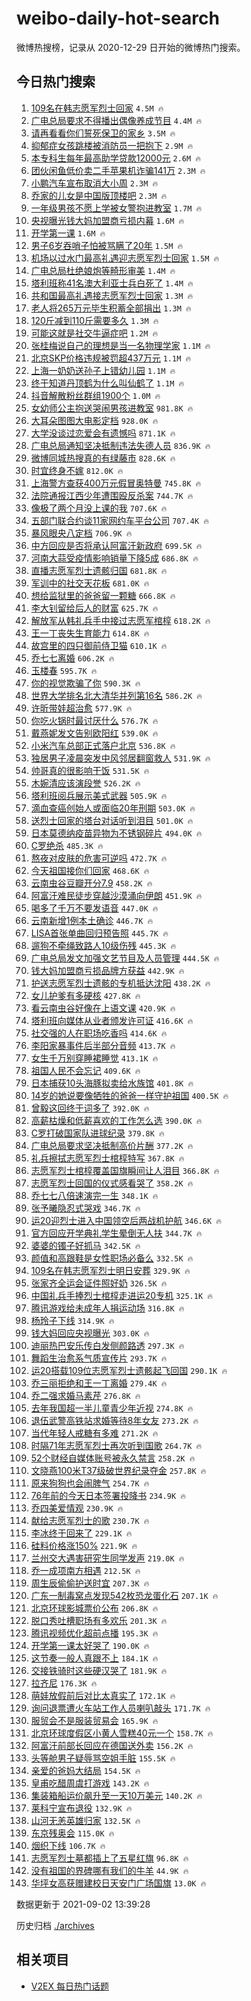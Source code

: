 # weibo-daily-hot-search

微博热搜榜，记录从 2020-12-29 日开始的微博热门搜索。

## 今日热门搜索

<!-- BEGIN -->

1. [109名在韩志愿军烈士回家](https://s.weibo.com/weibo?q=%23109%E5%90%8D%E5%9C%A8%E9%9F%A9%E5%BF%97%E6%84%BF%E5%86%9B%E7%83%88%E5%A3%AB%E5%9B%9E%E5%AE%B6%23&Refer=top) `4.5M 🔥`
1. [广电总局要求不得播出偶像养成节目](https://s.weibo.com/weibo?q=%23%E5%B9%BF%E7%94%B5%E6%80%BB%E5%B1%80%E8%A6%81%E6%B1%82%E4%B8%8D%E5%BE%97%E6%92%AD%E5%87%BA%E5%81%B6%E5%83%8F%E5%85%BB%E6%88%90%E8%8A%82%E7%9B%AE%23&Refer=top) `4.4M 🔥`
1. [请再看看你们誓死保卫的家乡](https://s.weibo.com/weibo?q=%23%E8%AF%B7%E5%86%8D%E7%9C%8B%E7%9C%8B%E4%BD%A0%E4%BB%AC%E8%AA%93%E6%AD%BB%E4%BF%9D%E5%8D%AB%E7%9A%84%E5%AE%B6%E4%B9%A1%23&Refer=top) `3.5M 🔥`
1. [抑郁症女孩跳楼被消防员一把抱下](https://s.weibo.com/weibo?q=%23%E6%8A%91%E9%83%81%E7%97%87%E5%A5%B3%E5%AD%A9%E8%B7%B3%E6%A5%BC%E8%A2%AB%E6%B6%88%E9%98%B2%E5%91%98%E4%B8%80%E6%8A%8A%E6%8A%B1%E4%B8%8B%23&Refer=top) `2.9M 🔥`
1. [本专科生每年最高助学贷款12000元](https://s.weibo.com/weibo?q=%23%E6%9C%AC%E4%B8%93%E7%A7%91%E7%94%9F%E6%AF%8F%E5%B9%B4%E6%9C%80%E9%AB%98%E5%8A%A9%E5%AD%A6%E8%B4%B7%E6%AC%BE12000%E5%85%83%23&Refer=top) `2.6M 🔥`
1. [团伙闲鱼低价卖二手苹果机诈骗141万](https://s.weibo.com/weibo?q=%23%E5%9B%A2%E4%BC%99%E9%97%B2%E9%B1%BC%E4%BD%8E%E4%BB%B7%E5%8D%96%E4%BA%8C%E6%89%8B%E8%8B%B9%E6%9E%9C%E6%9C%BA%E8%AF%88%E9%AA%97141%E4%B8%87%23&Refer=top) `2.3M 🔥`
1. [小鹏汽车宣布取消大小周](https://s.weibo.com/weibo?q=%23%E5%B0%8F%E9%B9%8F%E6%B1%BD%E8%BD%A6%E5%AE%A3%E5%B8%83%E5%8F%96%E6%B6%88%E5%A4%A7%E5%B0%8F%E5%91%A8%23&Refer=top) `2.3M 🔥`
1. [乔家的儿女是中国版顶楼吧](https://s.weibo.com/weibo?q=%23%E4%B9%94%E5%AE%B6%E7%9A%84%E5%84%BF%E5%A5%B3%E6%98%AF%E4%B8%AD%E5%9B%BD%E7%89%88%E9%A1%B6%E6%A5%BC%E5%90%A7%23&Refer=top) `2.3M 🔥`
1. [一年级男孩不愿上学被女警抱进教室](https://s.weibo.com/weibo?q=%23%E4%B8%80%E5%B9%B4%E7%BA%A7%E7%94%B7%E5%AD%A9%E4%B8%8D%E6%84%BF%E4%B8%8A%E5%AD%A6%E8%A2%AB%E5%A5%B3%E8%AD%A6%E6%8A%B1%E8%BF%9B%E6%95%99%E5%AE%A4%23&Refer=top) `1.7M 🔥`
1. [央视曝光钱大妈加盟商亏损内幕](https://s.weibo.com/weibo?q=%23%E5%A4%AE%E8%A7%86%E6%9B%9D%E5%85%89%E9%92%B1%E5%A4%A7%E5%A6%88%E5%8A%A0%E7%9B%9F%E5%95%86%E4%BA%8F%E6%8D%9F%E5%86%85%E5%B9%95%23&Refer=top) `1.6M 🔥`
1. [开学第一课](https://s.weibo.com/weibo?q=%23%E5%BC%80%E5%AD%A6%E7%AC%AC%E4%B8%80%E8%AF%BE%23&Refer=top) `1.6M 🔥`
1. [男子6岁吞哨子怕被骂瞒了20年](https://s.weibo.com/weibo?q=%E7%94%B7%E5%AD%906%E5%B2%81%E5%90%9E%E5%93%A8%E5%AD%90%E6%80%95%E8%A2%AB%E9%AA%82%E7%9E%92%E4%BA%8620%E5%B9%B4&Refer=top) `1.5M 🔥`
1. [机场以过水门最高礼遇迎志愿军烈士回家](https://s.weibo.com/weibo?q=%23%E6%9C%BA%E5%9C%BA%E4%BB%A5%E8%BF%87%E6%B0%B4%E9%97%A8%E6%9C%80%E9%AB%98%E7%A4%BC%E9%81%87%E8%BF%8E%E5%BF%97%E6%84%BF%E5%86%9B%E7%83%88%E5%A3%AB%E5%9B%9E%E5%AE%B6%23&Refer=top) `1.5M 🔥`
1. [广电总局杜绝娘炮等畸形审美](https://s.weibo.com/weibo?q=%23%E5%B9%BF%E7%94%B5%E6%80%BB%E5%B1%80%E6%9D%9C%E7%BB%9D%E5%A8%98%E7%82%AE%E7%AD%89%E7%95%B8%E5%BD%A2%E5%AE%A1%E7%BE%8E%23&Refer=top) `1.4M 🔥`
1. [塔利班称41名澳大利亚士兵白死了](https://s.weibo.com/weibo?q=%23%E5%A1%94%E5%88%A9%E7%8F%AD%E7%A7%B041%E5%90%8D%E6%BE%B3%E5%A4%A7%E5%88%A9%E4%BA%9A%E5%A3%AB%E5%85%B5%E7%99%BD%E6%AD%BB%E4%BA%86%23&Refer=top) `1.4M 🔥`
1. [共和国最高礼遇接志愿军烈士回家](https://s.weibo.com/weibo?q=%23%E5%85%B1%E5%92%8C%E5%9B%BD%E6%9C%80%E9%AB%98%E7%A4%BC%E9%81%87%E6%8E%A5%E5%BF%97%E6%84%BF%E5%86%9B%E7%83%88%E5%A3%AB%E5%9B%9E%E5%AE%B6%23&Refer=top) `1.3M 🔥`
1. [老人将265万元毕生积蓄全部捐出](https://s.weibo.com/weibo?q=%23%E8%80%81%E4%BA%BA%E5%B0%86265%E4%B8%87%E5%85%83%E6%AF%95%E7%94%9F%E7%A7%AF%E8%93%84%E5%85%A8%E9%83%A8%E6%8D%90%E5%87%BA%23&Refer=top) `1.3M 🔥`
1. [120斤减到110斤需要多久](https://s.weibo.com/weibo?q=%23120%E6%96%A4%E5%87%8F%E5%88%B0110%E6%96%A4%E9%9C%80%E8%A6%81%E5%A4%9A%E4%B9%85%23&Refer=top) `1.3M 🔥`
1. [可能这就是社交牛逼症吧](https://s.weibo.com/weibo?q=%23%E5%8F%AF%E8%83%BD%E8%BF%99%E5%B0%B1%E6%98%AF%E7%A4%BE%E4%BA%A4%E7%89%9B%E9%80%BC%E7%97%87%E5%90%A7%23&Refer=top) `1.2M 🔥`
1. [张桂梅说自己的理想是当一名物理学家](https://s.weibo.com/weibo?q=%23%E5%BC%A0%E6%A1%82%E6%A2%85%E8%AF%B4%E8%87%AA%E5%B7%B1%E7%9A%84%E7%90%86%E6%83%B3%E6%98%AF%E5%BD%93%E4%B8%80%E5%90%8D%E7%89%A9%E7%90%86%E5%AD%A6%E5%AE%B6%23&Refer=top) `1.1M 🔥`
1. [北京SKP价格违规被罚超437万元](https://s.weibo.com/weibo?q=%23%E5%8C%97%E4%BA%ACSKP%E4%BB%B7%E6%A0%BC%E8%BF%9D%E8%A7%84%E8%A2%AB%E7%BD%9A%E8%B6%85437%E4%B8%87%E5%85%83%23&Refer=top) `1.1M 🔥`
1. [上海一奶奶送孙子上错幼儿园](https://s.weibo.com/weibo?q=%23%E4%B8%8A%E6%B5%B7%E4%B8%80%E5%A5%B6%E5%A5%B6%E9%80%81%E5%AD%99%E5%AD%90%E4%B8%8A%E9%94%99%E5%B9%BC%E5%84%BF%E5%9B%AD%23&Refer=top) `1.1M 🔥`
1. [终于知道丹顶鹤为什么叫仙鹤了](https://s.weibo.com/weibo?q=%23%E7%BB%88%E4%BA%8E%E7%9F%A5%E9%81%93%E4%B8%B9%E9%A1%B6%E9%B9%A4%E4%B8%BA%E4%BB%80%E4%B9%88%E5%8F%AB%E4%BB%99%E9%B9%A4%E4%BA%86%23&Refer=top) `1.1M 🔥`
1. [抖音解散粉丝群组1900个](https://s.weibo.com/weibo?q=%23%E6%8A%96%E9%9F%B3%E8%A7%A3%E6%95%A3%E7%B2%89%E4%B8%9D%E7%BE%A4%E7%BB%841900%E4%B8%AA%23&Refer=top) `1.0M 🔥`
1. [女幼师公主抱送哭闹男孩进教室](https://s.weibo.com/weibo?q=%23%E5%A5%B3%E5%B9%BC%E5%B8%88%E5%85%AC%E4%B8%BB%E6%8A%B1%E9%80%81%E5%93%AD%E9%97%B9%E7%94%B7%E5%AD%A9%E8%BF%9B%E6%95%99%E5%AE%A4%23&Refer=top) `981.8K 🔥`
1. [大耳朵图图大电影定档](https://s.weibo.com/weibo?q=%23%E5%A4%A7%E8%80%B3%E6%9C%B5%E5%9B%BE%E5%9B%BE%E5%A4%A7%E7%94%B5%E5%BD%B1%E5%AE%9A%E6%A1%A3%23&Refer=top) `928.0K 🔥`
1. [大学没谈过恋爱会有遗憾吗](https://s.weibo.com/weibo?q=%23%E5%A4%A7%E5%AD%A6%E6%B2%A1%E8%B0%88%E8%BF%87%E6%81%8B%E7%88%B1%E4%BC%9A%E6%9C%89%E9%81%97%E6%86%BE%E5%90%97%23&Refer=top) `871.1K 🔥`
1. [广电总局通知坚决抵制违法失德人员](https://s.weibo.com/weibo?q=%23%E5%B9%BF%E7%94%B5%E6%80%BB%E5%B1%80%E9%80%9A%E7%9F%A5%E5%9D%9A%E5%86%B3%E6%8A%B5%E5%88%B6%E8%BF%9D%E6%B3%95%E5%A4%B1%E5%BE%B7%E4%BA%BA%E5%91%98%23&Refer=top) `836.9K 🔥`
1. [微博同城热搜真的有绿藤市](https://s.weibo.com/weibo?q=%23%E5%BE%AE%E5%8D%9A%E5%90%8C%E5%9F%8E%E7%83%AD%E6%90%9C%E7%9C%9F%E7%9A%84%E6%9C%89%E7%BB%BF%E8%97%A4%E5%B8%82%23&Refer=top) `828.6K 🔥`
1. [时宜终身不嫁](https://s.weibo.com/weibo?q=%23%E6%97%B6%E5%AE%9C%E7%BB%88%E8%BA%AB%E4%B8%8D%E5%AB%81%23&Refer=top) `812.0K 🔥`
1. [上海警方查获400万元假冒奥特曼](https://s.weibo.com/weibo?q=%23%E4%B8%8A%E6%B5%B7%E8%AD%A6%E6%96%B9%E6%9F%A5%E8%8E%B7400%E4%B8%87%E5%85%83%E5%81%87%E5%86%92%E5%A5%A5%E7%89%B9%E6%9B%BC%23&Refer=top) `745.8K 🔥`
1. [法院通报江西少年遭围殴反杀案](https://s.weibo.com/weibo?q=%23%E6%B3%95%E9%99%A2%E9%80%9A%E6%8A%A5%E6%B1%9F%E8%A5%BF%E5%B0%91%E5%B9%B4%E9%81%AD%E5%9B%B4%E6%AE%B4%E5%8F%8D%E6%9D%80%E6%A1%88%23&Refer=top) `744.7K 🔥`
1. [像极了两个月没上课的我](https://s.weibo.com/weibo?q=%23%E5%83%8F%E6%9E%81%E4%BA%86%E4%B8%A4%E4%B8%AA%E6%9C%88%E6%B2%A1%E4%B8%8A%E8%AF%BE%E7%9A%84%E6%88%91%23&Refer=top) `707.6K 🔥`
1. [五部门联合约谈11家网约车平台公司](https://s.weibo.com/weibo?q=%23%E4%BA%94%E9%83%A8%E9%97%A8%E8%81%94%E5%90%88%E7%BA%A6%E8%B0%8811%E5%AE%B6%E7%BD%91%E7%BA%A6%E8%BD%A6%E5%B9%B3%E5%8F%B0%E5%85%AC%E5%8F%B8%23&Refer=top) `707.4K 🔥`
1. [暴风眼央八定档](https://s.weibo.com/weibo?q=%23%E6%9A%B4%E9%A3%8E%E7%9C%BC%E5%A4%AE%E5%85%AB%E5%AE%9A%E6%A1%A3%23&Refer=top) `706.9K 🔥`
1. [中方回应是否将承认阿富汗新政府](https://s.weibo.com/weibo?q=%23%E4%B8%AD%E6%96%B9%E5%9B%9E%E5%BA%94%E6%98%AF%E5%90%A6%E5%B0%86%E6%89%BF%E8%AE%A4%E9%98%BF%E5%AF%8C%E6%B1%97%E6%96%B0%E6%94%BF%E5%BA%9C%23&Refer=top) `699.5K 🔥`
1. [河南大蒜受疫情影响销量下降5成](https://s.weibo.com/weibo?q=%23%E6%B2%B3%E5%8D%97%E5%A4%A7%E8%92%9C%E5%8F%97%E7%96%AB%E6%83%85%E5%BD%B1%E5%93%8D%E9%94%80%E9%87%8F%E4%B8%8B%E9%99%8D5%E6%88%90%23&Refer=top) `686.8K 🔥`
1. [直播志愿军烈士遗骸归国](https://s.weibo.com/weibo?q=%23%E7%9B%B4%E6%92%AD%E5%BF%97%E6%84%BF%E5%86%9B%E7%83%88%E5%A3%AB%E9%81%97%E9%AA%B8%E5%BD%92%E5%9B%BD%23&Refer=top) `681.8K 🔥`
1. [军训中的社交天花板](https://s.weibo.com/weibo?q=%23%E5%86%9B%E8%AE%AD%E4%B8%AD%E7%9A%84%E7%A4%BE%E4%BA%A4%E5%A4%A9%E8%8A%B1%E6%9D%BF%23&Refer=top) `681.0K 🔥`
1. [想给监狱里的爸爸留一颗糖](https://s.weibo.com/weibo?q=%23%E6%83%B3%E7%BB%99%E7%9B%91%E7%8B%B1%E9%87%8C%E7%9A%84%E7%88%B8%E7%88%B8%E7%95%99%E4%B8%80%E9%A2%97%E7%B3%96%23&Refer=top) `666.8K 🔥`
1. [李大钊留给后人的财富](https://s.weibo.com/weibo?q=%23%E6%9D%8E%E5%A4%A7%E9%92%8A%E7%95%99%E7%BB%99%E5%90%8E%E4%BA%BA%E7%9A%84%E8%B4%A2%E5%AF%8C%23&Refer=top) `625.7K 🔥`
1. [解放军从韩礼兵手中接过志愿军棺椁](https://s.weibo.com/weibo?q=%23%E8%A7%A3%E6%94%BE%E5%86%9B%E4%BB%8E%E9%9F%A9%E7%A4%BC%E5%85%B5%E6%89%8B%E4%B8%AD%E6%8E%A5%E8%BF%87%E5%BF%97%E6%84%BF%E5%86%9B%E6%A3%BA%E6%A4%81%23&Refer=top) `618.2K 🔥`
1. [王一丁丧失生育能力](https://s.weibo.com/weibo?q=%23%E7%8E%8B%E4%B8%80%E4%B8%81%E4%B8%A7%E5%A4%B1%E7%94%9F%E8%82%B2%E8%83%BD%E5%8A%9B%23&Refer=top) `614.8K 🔥`
1. [故宫里的四只御前侍卫猫](https://s.weibo.com/weibo?q=%23%E6%95%85%E5%AE%AB%E9%87%8C%E7%9A%84%E5%9B%9B%E5%8F%AA%E5%BE%A1%E5%89%8D%E4%BE%8D%E5%8D%AB%E7%8C%AB%23&Refer=top) `610.1K 🔥`
1. [乔七七离婚](https://s.weibo.com/weibo?q=%23%E4%B9%94%E4%B8%83%E4%B8%83%E7%A6%BB%E5%A9%9A%23&Refer=top) `606.2K 🔥`
1. [玉楼春](https://s.weibo.com/weibo?q=%E7%8E%89%E6%A5%BC%E6%98%A5&Refer=top) `595.7K 🔥`
1. [你的视觉欺骗了你](https://s.weibo.com/weibo?q=%23%E4%BD%A0%E7%9A%84%E8%A7%86%E8%A7%89%E6%AC%BA%E9%AA%97%E4%BA%86%E4%BD%A0%23&Refer=top) `590.3K 🔥`
1. [世界大学排名北大清华并列第16名](https://s.weibo.com/weibo?q=%E4%B8%96%E7%95%8C%E5%A4%A7%E5%AD%A6%E6%8E%92%E5%90%8D%E5%8C%97%E5%A4%A7%E6%B8%85%E5%8D%8E%E5%B9%B6%E5%88%97%E7%AC%AC16%E5%90%8D&Refer=top) `586.2K 🔥`
1. [许昕带娃超治愈](https://s.weibo.com/weibo?q=%23%E8%AE%B8%E6%98%95%E5%B8%A6%E5%A8%83%E8%B6%85%E6%B2%BB%E6%84%88%23&Refer=top) `577.9K 🔥`
1. [你吃火锅时最讨厌什么](https://s.weibo.com/weibo?q=%23%E4%BD%A0%E5%90%83%E7%81%AB%E9%94%85%E6%97%B6%E6%9C%80%E8%AE%A8%E5%8E%8C%E4%BB%80%E4%B9%88%23&Refer=top) `576.7K 🔥`
1. [戴燕妮发文告别欧阳红](https://s.weibo.com/weibo?q=%23%E6%88%B4%E7%87%95%E5%A6%AE%E5%8F%91%E6%96%87%E5%91%8A%E5%88%AB%E6%AC%A7%E9%98%B3%E7%BA%A2%23&Refer=top) `539.0K 🔥`
1. [小米汽车总部正式落户北京](https://s.weibo.com/weibo?q=%23%E5%B0%8F%E7%B1%B3%E6%B1%BD%E8%BD%A6%E6%80%BB%E9%83%A8%E6%AD%A3%E5%BC%8F%E8%90%BD%E6%88%B7%E5%8C%97%E4%BA%AC%23&Refer=top) `536.8K 🔥`
1. [独居男子凌晨突发中风邻居翻窗救人](https://s.weibo.com/weibo?q=%E7%8B%AC%E5%B1%85%E7%94%B7%E5%AD%90%E5%87%8C%E6%99%A8%E7%AA%81%E5%8F%91%E4%B8%AD%E9%A3%8E%E9%82%BB%E5%B1%85%E7%BF%BB%E7%AA%97%E6%95%91%E4%BA%BA&Refer=top) `531.9K 🔥`
1. [帅哥真的很影响干饭](https://s.weibo.com/weibo?q=%23%E5%B8%85%E5%93%A5%E7%9C%9F%E7%9A%84%E5%BE%88%E5%BD%B1%E5%93%8D%E5%B9%B2%E9%A5%AD%23&Refer=top) `531.5K 🔥`
1. [木婉清应该演段誉](https://s.weibo.com/weibo?q=%23%E6%9C%A8%E5%A9%89%E6%B8%85%E5%BA%94%E8%AF%A5%E6%BC%94%E6%AE%B5%E8%AA%89%23&Refer=top) `526.2K 🔥`
1. [塔利班阅兵展示美式武器](https://s.weibo.com/weibo?q=%23%E5%A1%94%E5%88%A9%E7%8F%AD%E9%98%85%E5%85%B5%E5%B1%95%E7%A4%BA%E7%BE%8E%E5%BC%8F%E6%AD%A6%E5%99%A8%23&Refer=top) `505.9K 🔥`
1. [滴血查癌创始人或面临20年刑期](https://s.weibo.com/weibo?q=%23%E6%BB%B4%E8%A1%80%E6%9F%A5%E7%99%8C%E5%88%9B%E5%A7%8B%E4%BA%BA%E6%88%96%E9%9D%A2%E4%B8%B420%E5%B9%B4%E5%88%91%E6%9C%9F%23&Refer=top) `503.0K 🔥`
1. [送烈士回家的塔台对话听到泪目](https://s.weibo.com/weibo?q=%23%E9%80%81%E7%83%88%E5%A3%AB%E5%9B%9E%E5%AE%B6%E7%9A%84%E5%A1%94%E5%8F%B0%E5%AF%B9%E8%AF%9D%E5%90%AC%E5%88%B0%E6%B3%AA%E7%9B%AE%23&Refer=top) `501.0K 🔥`
1. [日本莫德纳疫苗异物为不锈钢碎片](https://s.weibo.com/weibo?q=%23%E6%97%A5%E6%9C%AC%E8%8E%AB%E5%BE%B7%E7%BA%B3%E7%96%AB%E8%8B%97%E5%BC%82%E7%89%A9%E4%B8%BA%E4%B8%8D%E9%94%88%E9%92%A2%E7%A2%8E%E7%89%87%23&Refer=top) `494.0K 🔥`
1. [C罗绝杀](https://s.weibo.com/weibo?q=%23C%E7%BD%97%E7%BB%9D%E6%9D%80%23&Refer=top) `485.3K 🔥`
1. [熬夜对皮肤的危害可逆吗](https://s.weibo.com/weibo?q=%23%E7%86%AC%E5%A4%9C%E5%AF%B9%E7%9A%AE%E8%82%A4%E7%9A%84%E5%8D%B1%E5%AE%B3%E5%8F%AF%E9%80%86%E5%90%97%23&Refer=top) `472.7K 🔥`
1. [今天祖国接你们回家](https://s.weibo.com/weibo?q=%23%E4%BB%8A%E5%A4%A9%E7%A5%96%E5%9B%BD%E6%8E%A5%E4%BD%A0%E4%BB%AC%E5%9B%9E%E5%AE%B6%23&Refer=top) `468.6K 🔥`
1. [云南虫谷豆瓣开分7.9](https://s.weibo.com/weibo?q=%23%E4%BA%91%E5%8D%97%E8%99%AB%E8%B0%B7%E8%B1%86%E7%93%A3%E5%BC%80%E5%88%867.9%23&Refer=top) `458.2K 🔥`
1. [阿富汗难民徒步穿越沙漠涌向伊朗](https://s.weibo.com/weibo?q=%23%E9%98%BF%E5%AF%8C%E6%B1%97%E9%9A%BE%E6%B0%91%E5%BE%92%E6%AD%A5%E7%A9%BF%E8%B6%8A%E6%B2%99%E6%BC%A0%E6%B6%8C%E5%90%91%E4%BC%8A%E6%9C%97%23&Refer=top) `451.9K 🔥`
1. [喝多了千万不要发语音](https://s.weibo.com/weibo?q=%23%E5%96%9D%E5%A4%9A%E4%BA%86%E5%8D%83%E4%B8%87%E4%B8%8D%E8%A6%81%E5%8F%91%E8%AF%AD%E9%9F%B3%23&Refer=top) `447.0K 🔥`
1. [云南新增1例本土确诊](https://s.weibo.com/weibo?q=%23%E4%BA%91%E5%8D%97%E6%96%B0%E5%A2%9E1%E4%BE%8B%E6%9C%AC%E5%9C%9F%E7%A1%AE%E8%AF%8A%23&Refer=top) `446.7K 🔥`
1. [LISA首张单曲回归预告照](https://s.weibo.com/weibo?q=%23LISA%E9%A6%96%E5%BC%A0%E5%8D%95%E6%9B%B2%E5%9B%9E%E5%BD%92%E9%A2%84%E5%91%8A%E7%85%A7%23&Refer=top) `445.7K 🔥`
1. [遛狗不牵绳致路人10级伤残](https://s.weibo.com/weibo?q=%23%E9%81%9B%E7%8B%97%E4%B8%8D%E7%89%B5%E7%BB%B3%E8%87%B4%E8%B7%AF%E4%BA%BA10%E7%BA%A7%E4%BC%A4%E6%AE%8B%23&Refer=top) `445.3K 🔥`
1. [广电总局发文加强文艺节目及人员管理](https://s.weibo.com/weibo?q=%23%E5%B9%BF%E7%94%B5%E6%80%BB%E5%B1%80%E5%8F%91%E6%96%87%E5%8A%A0%E5%BC%BA%E6%96%87%E8%89%BA%E8%8A%82%E7%9B%AE%E5%8F%8A%E4%BA%BA%E5%91%98%E7%AE%A1%E7%90%86%23&Refer=top) `444.5K 🔥`
1. [钱大妈加盟商亏损品牌方获益](https://s.weibo.com/weibo?q=%23%E9%92%B1%E5%A4%A7%E5%A6%88%E5%8A%A0%E7%9B%9F%E5%95%86%E4%BA%8F%E6%8D%9F%E5%93%81%E7%89%8C%E6%96%B9%E8%8E%B7%E7%9B%8A%23&Refer=top) `442.9K 🔥`
1. [护送志愿军烈士遗骸的专机抵达沈阳](https://s.weibo.com/weibo?q=%23%E6%8A%A4%E9%80%81%E5%BF%97%E6%84%BF%E5%86%9B%E7%83%88%E5%A3%AB%E9%81%97%E9%AA%B8%E7%9A%84%E4%B8%93%E6%9C%BA%E6%8A%B5%E8%BE%BE%E6%B2%88%E9%98%B3%23&Refer=top) `438.2K 🔥`
1. [女儿护爹有多硬核](https://s.weibo.com/weibo?q=%23%E5%A5%B3%E5%84%BF%E6%8A%A4%E7%88%B9%E6%9C%89%E5%A4%9A%E7%A1%AC%E6%A0%B8%23&Refer=top) `427.8K 🔥`
1. [看云南虫谷好像在上语文课](https://s.weibo.com/weibo?q=%23%E7%9C%8B%E4%BA%91%E5%8D%97%E8%99%AB%E8%B0%B7%E5%A5%BD%E5%83%8F%E5%9C%A8%E4%B8%8A%E8%AF%AD%E6%96%87%E8%AF%BE%23&Refer=top) `420.9K 🔥`
1. [塔利班向媒体从业者颁发许可证](https://s.weibo.com/weibo?q=%23%E5%A1%94%E5%88%A9%E7%8F%AD%E5%90%91%E5%AA%92%E4%BD%93%E4%BB%8E%E4%B8%9A%E8%80%85%E9%A2%81%E5%8F%91%E8%AE%B8%E5%8F%AF%E8%AF%81%23&Refer=top) `416.6K 🔥`
1. [社交强的人在职场吃香吗](https://s.weibo.com/weibo?q=%23%E7%A4%BE%E4%BA%A4%E5%BC%BA%E7%9A%84%E4%BA%BA%E5%9C%A8%E8%81%8C%E5%9C%BA%E5%90%83%E9%A6%99%E5%90%97%23&Refer=top) `414.6K 🔥`
1. [李阳家暴事件后半部分音频](https://s.weibo.com/weibo?q=%E6%9D%8E%E9%98%B3%E5%AE%B6%E6%9A%B4%E4%BA%8B%E4%BB%B6%E5%90%8E%E5%8D%8A%E9%83%A8%E5%88%86%E9%9F%B3%E9%A2%91&Refer=top) `413.7K 🔥`
1. [女生千万别穿睡裙睡觉](https://s.weibo.com/weibo?q=%23%E5%A5%B3%E7%94%9F%E5%8D%83%E4%B8%87%E5%88%AB%E7%A9%BF%E7%9D%A1%E8%A3%99%E7%9D%A1%E8%A7%89%23&Refer=top) `413.1K 🔥`
1. [祖国人民不会忘记](https://s.weibo.com/weibo?q=%23%E7%A5%96%E5%9B%BD%E4%BA%BA%E6%B0%91%E4%B8%8D%E4%BC%9A%E5%BF%98%E8%AE%B0%23&Refer=top) `409.6K 🔥`
1. [日本捕获10头海豚拟卖给水族馆](https://s.weibo.com/weibo?q=%23%E6%97%A5%E6%9C%AC%E6%8D%95%E8%8E%B710%E5%A4%B4%E6%B5%B7%E8%B1%9A%E6%8B%9F%E5%8D%96%E7%BB%99%E6%B0%B4%E6%97%8F%E9%A6%86%23&Refer=top) `401.8K 🔥`
1. [14岁的她说要像牺牲的爸爸一样守护祖国](https://s.weibo.com/weibo?q=%2314%E5%B2%81%E7%9A%84%E5%A5%B9%E8%AF%B4%E8%A6%81%E5%83%8F%E7%89%BA%E7%89%B2%E7%9A%84%E7%88%B8%E7%88%B8%E4%B8%80%E6%A0%B7%E5%AE%88%E6%8A%A4%E7%A5%96%E5%9B%BD%23&Refer=top) `400.5K 🔥`
1. [曾毅这回终于词多了](https://s.weibo.com/weibo?q=%23%E6%9B%BE%E6%AF%85%E8%BF%99%E5%9B%9E%E7%BB%88%E4%BA%8E%E8%AF%8D%E5%A4%9A%E4%BA%86%23&Refer=top) `392.0K 🔥`
1. [高薪枯燥和低薪喜欢的工作怎么选](https://s.weibo.com/weibo?q=%23%E9%AB%98%E8%96%AA%E6%9E%AF%E7%87%A5%E5%92%8C%E4%BD%8E%E8%96%AA%E5%96%9C%E6%AC%A2%E7%9A%84%E5%B7%A5%E4%BD%9C%E6%80%8E%E4%B9%88%E9%80%89%23&Refer=top) `390.0K 🔥`
1. [C罗打破国家队进球纪录](https://s.weibo.com/weibo?q=%23C%E7%BD%97%E6%89%93%E7%A0%B4%E5%9B%BD%E5%AE%B6%E9%98%9F%E8%BF%9B%E7%90%83%E7%BA%AA%E5%BD%95%23&Refer=top) `379.8K 🔥`
1. [广电总局要求坚决抵制高价片酬](https://s.weibo.com/weibo?q=%23%E5%B9%BF%E7%94%B5%E6%80%BB%E5%B1%80%E8%A6%81%E6%B1%82%E5%9D%9A%E5%86%B3%E6%8A%B5%E5%88%B6%E9%AB%98%E4%BB%B7%E7%89%87%E9%85%AC%23&Refer=top) `377.2K 🔥`
1. [礼兵擦拭志愿军烈士棺椁特写](https://s.weibo.com/weibo?q=%23%E7%A4%BC%E5%85%B5%E6%93%A6%E6%8B%AD%E5%BF%97%E6%84%BF%E5%86%9B%E7%83%88%E5%A3%AB%E6%A3%BA%E6%A4%81%E7%89%B9%E5%86%99%23&Refer=top) `367.8K 🔥`
1. [志愿军烈士棺椁覆盖国旗瞬间让人泪目](https://s.weibo.com/weibo?q=%23%E5%BF%97%E6%84%BF%E5%86%9B%E7%83%88%E5%A3%AB%E6%A3%BA%E6%A4%81%E8%A6%86%E7%9B%96%E5%9B%BD%E6%97%97%E7%9E%AC%E9%97%B4%E8%AE%A9%E4%BA%BA%E6%B3%AA%E7%9B%AE%23&Refer=top) `366.8K 🔥`
1. [志愿军烈士回国的仪式感看哭了](https://s.weibo.com/weibo?q=%23%E5%BF%97%E6%84%BF%E5%86%9B%E7%83%88%E5%A3%AB%E5%9B%9E%E5%9B%BD%E7%9A%84%E4%BB%AA%E5%BC%8F%E6%84%9F%E7%9C%8B%E5%93%AD%E4%BA%86%23&Refer=top) `358.2K 🔥`
1. [乔七七八倍速演完一生](https://s.weibo.com/weibo?q=%23%E4%B9%94%E4%B8%83%E4%B8%83%E5%85%AB%E5%80%8D%E9%80%9F%E6%BC%94%E5%AE%8C%E4%B8%80%E7%94%9F%23&Refer=top) `348.1K 🔥`
1. [张予曦隐忍式哭戏](https://s.weibo.com/weibo?q=%23%E5%BC%A0%E4%BA%88%E6%9B%A6%E9%9A%90%E5%BF%8D%E5%BC%8F%E5%93%AD%E6%88%8F%23&Refer=top) `346.7K 🔥`
1. [运20迎烈士进入中国领空后两战机护航](https://s.weibo.com/weibo?q=%23%E8%BF%9020%E8%BF%8E%E7%83%88%E5%A3%AB%E8%BF%9B%E5%85%A5%E4%B8%AD%E5%9B%BD%E9%A2%86%E7%A9%BA%E5%90%8E%E4%B8%A4%E6%88%98%E6%9C%BA%E6%8A%A4%E8%88%AA%23&Refer=top) `346.6K 🔥`
1. [官方回应开学典礼学生晕倒无人扶](https://s.weibo.com/weibo?q=%23%E5%AE%98%E6%96%B9%E5%9B%9E%E5%BA%94%E5%BC%80%E5%AD%A6%E5%85%B8%E7%A4%BC%E5%AD%A6%E7%94%9F%E6%99%95%E5%80%92%E6%97%A0%E4%BA%BA%E6%89%B6%23&Refer=top) `344.7K 🔥`
1. [婆婆的镯子好抓马](https://s.weibo.com/weibo?q=%23%E5%A9%86%E5%A9%86%E7%9A%84%E9%95%AF%E5%AD%90%E5%A5%BD%E6%8A%93%E9%A9%AC%23&Refer=top) `342.5K 🔥`
1. [颜值和高跟鞋是女性职场必备么](https://s.weibo.com/weibo?q=%23%E9%A2%9C%E5%80%BC%E5%92%8C%E9%AB%98%E8%B7%9F%E9%9E%8B%E6%98%AF%E5%A5%B3%E6%80%A7%E8%81%8C%E5%9C%BA%E5%BF%85%E5%A4%87%E4%B9%88%23&Refer=top) `332.5K 🔥`
1. [109名在韩志愿军烈士明日安葬](https://s.weibo.com/weibo?q=%23109%E5%90%8D%E5%9C%A8%E9%9F%A9%E5%BF%97%E6%84%BF%E5%86%9B%E7%83%88%E5%A3%AB%E6%98%8E%E6%97%A5%E5%AE%89%E8%91%AC%23&Refer=top) `329.9K 🔥`
1. [张家齐全运会证件照好奶](https://s.weibo.com/weibo?q=%23%E5%BC%A0%E5%AE%B6%E9%BD%90%E5%85%A8%E8%BF%90%E4%BC%9A%E8%AF%81%E4%BB%B6%E7%85%A7%E5%A5%BD%E5%A5%B6%23&Refer=top) `326.5K 🔥`
1. [中国礼兵手捧烈士棺椁走进运20专机](https://s.weibo.com/weibo?q=%23%E4%B8%AD%E5%9B%BD%E7%A4%BC%E5%85%B5%E6%89%8B%E6%8D%A7%E7%83%88%E5%A3%AB%E6%A3%BA%E6%A4%81%E8%B5%B0%E8%BF%9B%E8%BF%9020%E4%B8%93%E6%9C%BA%23&Refer=top) `325.1K 🔥`
1. [腾讯游戏给未成年人捐运动场](https://s.weibo.com/weibo?q=%23%E8%85%BE%E8%AE%AF%E6%B8%B8%E6%88%8F%E7%BB%99%E6%9C%AA%E6%88%90%E5%B9%B4%E4%BA%BA%E6%8D%90%E8%BF%90%E5%8A%A8%E5%9C%BA%23&Refer=top) `316.8K 🔥`
1. [杨玲子下线](https://s.weibo.com/weibo?q=%23%E6%9D%A8%E7%8E%B2%E5%AD%90%E4%B8%8B%E7%BA%BF%23&Refer=top) `314.9K 🔥`
1. [钱大妈回应央视曝光](https://s.weibo.com/weibo?q=%23%E9%92%B1%E5%A4%A7%E5%A6%88%E5%9B%9E%E5%BA%94%E5%A4%AE%E8%A7%86%E6%9B%9D%E5%85%89%23&Refer=top) `303.0K 🔥`
1. [迪丽热巴安乐传白发侧颜路透](https://s.weibo.com/weibo?q=%23%E8%BF%AA%E4%B8%BD%E7%83%AD%E5%B7%B4%E5%AE%89%E4%B9%90%E4%BC%A0%E7%99%BD%E5%8F%91%E4%BE%A7%E9%A2%9C%E8%B7%AF%E9%80%8F%23&Refer=top) `297.3K 🔥`
1. [舞蹈生治愈系气质宣传片](https://s.weibo.com/weibo?q=%23%E8%88%9E%E8%B9%88%E7%94%9F%E6%B2%BB%E6%84%88%E7%B3%BB%E6%B0%94%E8%B4%A8%E5%AE%A3%E4%BC%A0%E7%89%87%23&Refer=top) `293.7K 🔥`
1. [运20搭载109位志愿军烈士遗骸起飞回国](https://s.weibo.com/weibo?q=%23%E8%BF%9020%E6%90%AD%E8%BD%BD109%E4%BD%8D%E5%BF%97%E6%84%BF%E5%86%9B%E7%83%88%E5%A3%AB%E9%81%97%E9%AA%B8%E8%B5%B7%E9%A3%9E%E5%9B%9E%E5%9B%BD%23&Refer=top) `290.1K 🔥`
1. [乔三丽拒绝和王一丁离婚](https://s.weibo.com/weibo?q=%23%E4%B9%94%E4%B8%89%E4%B8%BD%E6%8B%92%E7%BB%9D%E5%92%8C%E7%8E%8B%E4%B8%80%E4%B8%81%E7%A6%BB%E5%A9%9A%23&Refer=top) `279.4K 🔥`
1. [乔二强求婚马素芹](https://s.weibo.com/weibo?q=%23%E4%B9%94%E4%BA%8C%E5%BC%BA%E6%B1%82%E5%A9%9A%E9%A9%AC%E7%B4%A0%E8%8A%B9%23&Refer=top) `276.8K 🔥`
1. [去年我国超一半儿童青少年近视](https://s.weibo.com/weibo?q=%23%E5%8E%BB%E5%B9%B4%E6%88%91%E5%9B%BD%E8%B6%85%E4%B8%80%E5%8D%8A%E5%84%BF%E7%AB%A5%E9%9D%92%E5%B0%91%E5%B9%B4%E8%BF%91%E8%A7%86%23&Refer=top) `274.8K 🔥`
1. [退伍武警高铁站求婚等待8年女友](https://s.weibo.com/weibo?q=%23%E9%80%80%E4%BC%8D%E6%AD%A6%E8%AD%A6%E9%AB%98%E9%93%81%E7%AB%99%E6%B1%82%E5%A9%9A%E7%AD%89%E5%BE%858%E5%B9%B4%E5%A5%B3%E5%8F%8B%23&Refer=top) `273.2K 🔥`
1. [当代年轻人戒糖有多难](https://s.weibo.com/weibo?q=%23%E5%BD%93%E4%BB%A3%E5%B9%B4%E8%BD%BB%E4%BA%BA%E6%88%92%E7%B3%96%E6%9C%89%E5%A4%9A%E9%9A%BE%23&Refer=top) `271.2K 🔥`
1. [时隔71年志愿军烈士再次听到国歌](https://s.weibo.com/weibo?q=%23%E6%97%B6%E9%9A%9471%E5%B9%B4%E5%BF%97%E6%84%BF%E5%86%9B%E7%83%88%E5%A3%AB%E5%86%8D%E6%AC%A1%E5%90%AC%E5%88%B0%E5%9B%BD%E6%AD%8C%23&Refer=top) `264.7K 🔥`
1. [52个财经自媒体账号被永久禁言](https://s.weibo.com/weibo?q=%2352%E4%B8%AA%E8%B4%A2%E7%BB%8F%E8%87%AA%E5%AA%92%E4%BD%93%E8%B4%A6%E5%8F%B7%E8%A2%AB%E6%B0%B8%E4%B9%85%E7%A6%81%E8%A8%80%23&Refer=top) `258.2K 🔥`
1. [文晓燕100米T37级破世界纪录夺金](https://s.weibo.com/weibo?q=%23%E6%96%87%E6%99%93%E7%87%95100%E7%B1%B3T37%E7%BA%A7%E7%A0%B4%E4%B8%96%E7%95%8C%E7%BA%AA%E5%BD%95%E5%A4%BA%E9%87%91%23&Refer=top) `257.8K 🔥`
1. [原来狗狗也会闹脾气](https://s.weibo.com/weibo?q=%23%E5%8E%9F%E6%9D%A5%E7%8B%97%E7%8B%97%E4%B9%9F%E4%BC%9A%E9%97%B9%E8%84%BE%E6%B0%94%23&Refer=top) `254.7K 🔥`
1. [76年前的今天日本签署投降书](https://s.weibo.com/weibo?q=%2376%E5%B9%B4%E5%89%8D%E7%9A%84%E4%BB%8A%E5%A4%A9%E6%97%A5%E6%9C%AC%E7%AD%BE%E7%BD%B2%E6%8A%95%E9%99%8D%E4%B9%A6%23&Refer=top) `234.9K 🔥`
1. [乔四美爱情观](https://s.weibo.com/weibo?q=%23%E4%B9%94%E5%9B%9B%E7%BE%8E%E7%88%B1%E6%83%85%E8%A7%82%23&Refer=top) `230.9K 🔥`
1. [献给志愿军烈士的歌](https://s.weibo.com/weibo?q=%23%E7%8C%AE%E7%BB%99%E5%BF%97%E6%84%BF%E5%86%9B%E7%83%88%E5%A3%AB%E7%9A%84%E6%AD%8C%23&Refer=top) `230.7K 🔥`
1. [李冰终于回来了](https://s.weibo.com/weibo?q=%23%E6%9D%8E%E5%86%B0%E7%BB%88%E4%BA%8E%E5%9B%9E%E6%9D%A5%E4%BA%86%23&Refer=top) `229.1K 🔥`
1. [硅料价格涨150%](https://s.weibo.com/weibo?q=%23%E7%A1%85%E6%96%99%E4%BB%B7%E6%A0%BC%E6%B6%A8150%25%23&Refer=top) `221.9K 🔥`
1. [兰州交大遇害研究生同学发声](https://s.weibo.com/weibo?q=%E5%85%B0%E5%B7%9E%E4%BA%A4%E5%A4%A7%E9%81%87%E5%AE%B3%E7%A0%94%E7%A9%B6%E7%94%9F%E5%90%8C%E5%AD%A6%E5%8F%91%E5%A3%B0&Refer=top) `219.0K 🔥`
1. [乔一成项南方相遇](https://s.weibo.com/weibo?q=%23%E4%B9%94%E4%B8%80%E6%88%90%E9%A1%B9%E5%8D%97%E6%96%B9%E7%9B%B8%E9%81%87%23&Refer=top) `212.5K 🔥`
1. [周生辰偷偷护送时宜](https://s.weibo.com/weibo?q=%23%E5%91%A8%E7%94%9F%E8%BE%B0%E5%81%B7%E5%81%B7%E6%8A%A4%E9%80%81%E6%97%B6%E5%AE%9C%23&Refer=top) `207.3K 🔥`
1. [广东一制毒窝点发现542枚恐龙蛋化石](https://s.weibo.com/weibo?q=%23%E5%B9%BF%E4%B8%9C%E4%B8%80%E5%88%B6%E6%AF%92%E7%AA%9D%E7%82%B9%E5%8F%91%E7%8E%B0542%E6%9E%9A%E6%81%90%E9%BE%99%E8%9B%8B%E5%8C%96%E7%9F%B3%23&Refer=top) `207.1K 🔥`
1. [北京环球影城票价公布](https://s.weibo.com/weibo?q=%23%E5%8C%97%E4%BA%AC%E7%8E%AF%E7%90%83%E5%BD%B1%E5%9F%8E%E7%A5%A8%E4%BB%B7%E5%85%AC%E5%B8%83%23&Refer=top) `206.8K 🔥`
1. [脱口秀吐槽职场有多欢乐](https://s.weibo.com/weibo?q=%23%E8%84%B1%E5%8F%A3%E7%A7%80%E5%90%90%E6%A7%BD%E8%81%8C%E5%9C%BA%E6%9C%89%E5%A4%9A%E6%AC%A2%E4%B9%90%23&Refer=top) `201.3K 🔥`
1. [腾讯视频优化超前点播](https://s.weibo.com/weibo?q=%23%E8%85%BE%E8%AE%AF%E8%A7%86%E9%A2%91%E4%BC%98%E5%8C%96%E8%B6%85%E5%89%8D%E7%82%B9%E6%92%AD%23&Refer=top) `195.3K 🔥`
1. [开学第一课太好哭了](https://s.weibo.com/weibo?q=%23%E5%BC%80%E5%AD%A6%E7%AC%AC%E4%B8%80%E8%AF%BE%E5%A4%AA%E5%A5%BD%E5%93%AD%E4%BA%86%23&Refer=top) `190.0K 🔥`
1. [这节奏一般人真跟不上](https://s.weibo.com/weibo?q=%23%E8%BF%99%E8%8A%82%E5%A5%8F%E4%B8%80%E8%88%AC%E4%BA%BA%E7%9C%9F%E8%B7%9F%E4%B8%8D%E4%B8%8A%23&Refer=top) `184.1K 🔥`
1. [交接铁骑时这些硬汉哭了](https://s.weibo.com/weibo?q=%23%E4%BA%A4%E6%8E%A5%E9%93%81%E9%AA%91%E6%97%B6%E8%BF%99%E4%BA%9B%E7%A1%AC%E6%B1%89%E5%93%AD%E4%BA%86%23&Refer=top) `181.9K 🔥`
1. [拉齐尼](https://s.weibo.com/weibo?q=%E6%8B%89%E9%BD%90%E5%B0%BC&Refer=top) `176.3K 🔥`
1. [萌娃放假前后对比太真实了](https://s.weibo.com/weibo?q=%23%E8%90%8C%E5%A8%83%E6%94%BE%E5%81%87%E5%89%8D%E5%90%8E%E5%AF%B9%E6%AF%94%E5%A4%AA%E7%9C%9F%E5%AE%9E%E4%BA%86%23&Refer=top) `172.1K 🔥`
1. [询问退票遭火车站工作人员喇叭敲头](https://s.weibo.com/weibo?q=%E8%AF%A2%E9%97%AE%E9%80%80%E7%A5%A8%E9%81%AD%E7%81%AB%E8%BD%A6%E7%AB%99%E5%B7%A5%E4%BD%9C%E4%BA%BA%E5%91%98%E5%96%87%E5%8F%AD%E6%95%B2%E5%A4%B4&Refer=top) `171.7K 🔥`
1. [服贸会不是服装贸易会](https://s.weibo.com/weibo?q=%23%E6%9C%8D%E8%B4%B8%E4%BC%9A%E4%B8%8D%E6%98%AF%E6%9C%8D%E8%A3%85%E8%B4%B8%E6%98%93%E4%BC%9A%23&Refer=top) `165.9K 🔥`
1. [北京环球度假区小黄人雪糕40元一个](https://s.weibo.com/weibo?q=%23%E5%8C%97%E4%BA%AC%E7%8E%AF%E7%90%83%E5%BA%A6%E5%81%87%E5%8C%BA%E5%B0%8F%E9%BB%84%E4%BA%BA%E9%9B%AA%E7%B3%9540%E5%85%83%E4%B8%80%E4%B8%AA%23&Refer=top) `158.7K 🔥`
1. [阿富汗前部长回应在德国送外卖](https://s.weibo.com/weibo?q=%23%E9%98%BF%E5%AF%8C%E6%B1%97%E5%89%8D%E9%83%A8%E9%95%BF%E5%9B%9E%E5%BA%94%E5%9C%A8%E5%BE%B7%E5%9B%BD%E9%80%81%E5%A4%96%E5%8D%96%23&Refer=top) `156.2K 🔥`
1. [头等舱男子疑辱骂空姐手脏](https://s.weibo.com/weibo?q=%23%E5%A4%B4%E7%AD%89%E8%88%B1%E7%94%B7%E5%AD%90%E7%96%91%E8%BE%B1%E9%AA%82%E7%A9%BA%E5%A7%90%E6%89%8B%E8%84%8F%23&Refer=top) `155.5K 🔥`
1. [亲爱的爸妈大结局](https://s.weibo.com/weibo?q=%23%E4%BA%B2%E7%88%B1%E7%9A%84%E7%88%B8%E5%A6%88%E5%A4%A7%E7%BB%93%E5%B1%80%23&Refer=top) `154.5K 🔥`
1. [皇甫吃醋周虞打游戏](https://s.weibo.com/weibo?q=%23%E7%9A%87%E7%94%AB%E5%90%83%E9%86%8B%E5%91%A8%E8%99%9E%E6%89%93%E6%B8%B8%E6%88%8F%23&Refer=top) `143.2K 🔥`
1. [集装箱船运价飙升至一天10万美元](https://s.weibo.com/weibo?q=%23%E9%9B%86%E8%A3%85%E7%AE%B1%E8%88%B9%E8%BF%90%E4%BB%B7%E9%A3%99%E5%8D%87%E8%87%B3%E4%B8%80%E5%A4%A910%E4%B8%87%E7%BE%8E%E5%85%83%23&Refer=top) `140.2K 🔥`
1. [莱科宁宣布退役](https://s.weibo.com/weibo?q=%23%E8%8E%B1%E7%A7%91%E5%AE%81%E5%AE%A3%E5%B8%83%E9%80%80%E5%BD%B9%23&Refer=top) `132.9K 🔥`
1. [山河无恙英雄归家](https://s.weibo.com/weibo?q=%23%E5%B1%B1%E6%B2%B3%E6%97%A0%E6%81%99%E8%8B%B1%E9%9B%84%E5%BD%92%E5%AE%B6%23&Refer=top) `132.5K 🔥`
1. [东京残奥会](https://s.weibo.com/weibo?q=%E4%B8%9C%E4%BA%AC%E6%AE%8B%E5%A5%A5%E4%BC%9A&Refer=top) `115.0K 🔥`
1. [烟织下线](https://s.weibo.com/weibo?q=%23%E7%83%9F%E7%BB%87%E4%B8%8B%E7%BA%BF%23&Refer=top) `106.7K 🔥`
1. [志愿军烈士墓都插上了五星红旗](https://s.weibo.com/weibo?q=%23%E5%BF%97%E6%84%BF%E5%86%9B%E7%83%88%E5%A3%AB%E5%A2%93%E9%83%BD%E6%8F%92%E4%B8%8A%E4%BA%86%E4%BA%94%E6%98%9F%E7%BA%A2%E6%97%97%23&Refer=top) `96.8K 🔥`
1. [没有祖国的界碑哪有我们的牛羊](https://s.weibo.com/weibo?q=%23%E6%B2%A1%E6%9C%89%E7%A5%96%E5%9B%BD%E7%9A%84%E7%95%8C%E7%A2%91%E5%93%AA%E6%9C%89%E6%88%91%E4%BB%AC%E7%9A%84%E7%89%9B%E7%BE%8A%23&Refer=top) `44.9K 🔥`
1. [华坪女高获赠建校日天安门广场国旗](https://s.weibo.com/weibo?q=%23%E5%8D%8E%E5%9D%AA%E5%A5%B3%E9%AB%98%E8%8E%B7%E8%B5%A0%E5%BB%BA%E6%A0%A1%E6%97%A5%E5%A4%A9%E5%AE%89%E9%97%A8%E5%B9%BF%E5%9C%BA%E5%9B%BD%E6%97%97%23&Refer=top) `13.0K 🔥`

数据更新于 2021-09-02 13:39:28

<!-- END -->

历史归档 [./archives](./archives)

## 相关项目

- [V2EX 每日热门话题](https://github.com/boojack/v2ex-daily-hot-topic)
